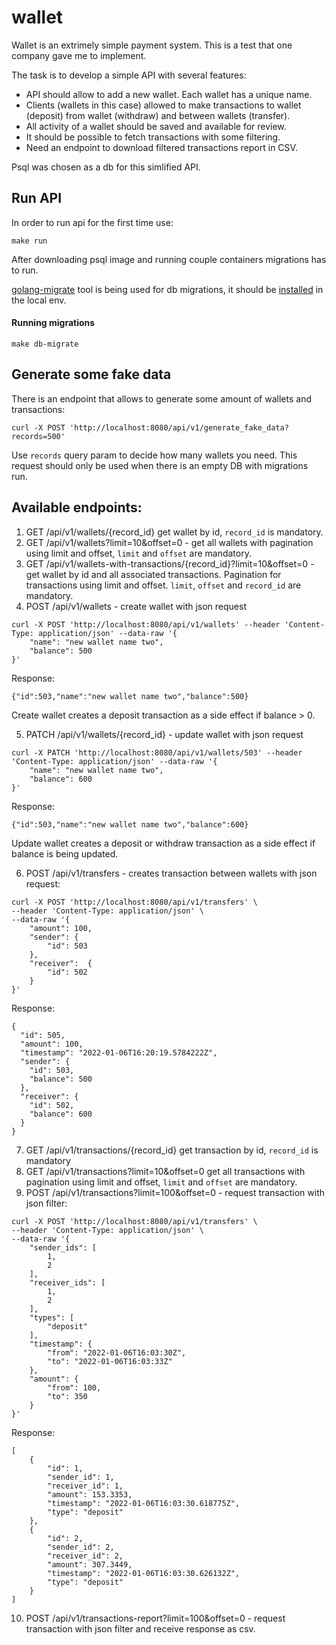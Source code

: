 # wallet

Wallet is an extrimely simple payment system. This is a test that one company gave me to implement.

The task is to develop a simple API with several features:
* API should allow to add a new wallet. Each wallet has a unique name.
* Clients (wallets in this case) allowed to make transactions to wallet (deposit) from wallet (withdraw) and between wallets (transfer).
* All activity of a wallet should be saved and available for review.
* It should be possible to fetch transactions with some filtering.
* Need an endpoint to download filtered transactions report in CSV.


Psql was chosen as a db for this simlified API.

## Run API

In order to run api for the first time use:

```
make run
```

After downloading psql image and running couple containers migrations has to run.

[golang-migrate](https://github.com/golang-migrate/migrate) tool is being used for db migrations, it should be [installed](https://github.com/golang-migrate/migrate/tree/master/cmd/migrate) in the local env.

#### Running migrations

```
make db-migrate
```

## Generate some fake data

There is an endpoint that allows to generate some amount of wallets and transactions:
```
curl -X POST 'http://localhost:8080/api/v1/generate_fake_data?records=500'
```
Use `records` query param to decide how many wallets you need. This request should only be used when there is an empty DB with migrations run.

## Available endpoints:
1. GET /api/v1/wallets/{record_id} get wallet by id, `record_id` is mandatory.
2. GET /api/v1/wallets?limit=10&offset=0 - get all wallets with pagination using limit and offset, `limit` and `offset` are mandatory.
3. GET /api/v1/wallets-with-transactions/{record_id}?limit=10&offset=0 - get wallet by id and all associated transactions. Pagination for transactions using limit and offset. `limit`, `offset` and `record_id` are mandatory.
4. POST /api/v1/wallets - create wallet with json request
```
curl -X POST 'http://localhost:8080/api/v1/wallets' --header 'Content-Type: application/json' --data-raw '{
    "name": "new wallet name two",
    "balance": 500
}'
```
Response:
```
{"id":503,"name":"new wallet name two","balance":500}
```
Create wallet creates a deposit transaction as a side effect if balance > 0.

5. PATCH /api/v1/wallets/{record_id} - update wallet with json request
```
curl -X PATCH 'http://localhost:8080/api/v1/wallets/503' --header 'Content-Type: application/json' --data-raw '{
    "name": "new wallet name two",
    "balance": 600
}'
```
Response:
```
{"id":503,"name":"new wallet name two","balance":600}
```
Update wallet creates a deposit or withdraw transaction as a side effect if balance is being updated.

6. POST /api/v1/transfers - creates transaction between wallets with json request:
```
curl -X POST 'http://localhost:8080/api/v1/transfers' \
--header 'Content-Type: application/json' \
--data-raw '{
    "amount": 100,
    "sender": {
        "id": 503
    },
    "receiver":  {
        "id": 502
    }
}'
```
Response:
```
{
  "id": 505,
  "amount": 100,
  "timestamp": "2022-01-06T16:20:19.5784222Z",
  "sender": {
    "id": 503,
    "balance": 500
  },
  "receiver": {
    "id": 502,
    "balance": 600
  }
}
```

7. GET /api/v1/transactions/{record_id} get transaction by id, `record_id` is mandatory
8. GET /api/v1/transactions?limit=10&offset=0 get all transactions with pagination using limit and offset, `limit` and `offset` are mandatory.
9. POST /api/v1/transactions?limit=100&offset=0 - request transaction with json filter:
```
curl -X POST 'http://localhost:8080/api/v1/transfers' \
--header 'Content-Type: application/json' \
--data-raw '{
    "sender_ids": [
        1,
        2
    ],
    "receiver_ids": [
        1,
        2
    ],
    "types": [
        "deposit"
    ],
    "timestamp": {
        "from": "2022-01-06T16:03:30Z",
        "to": "2022-01-06T16:03:33Z"
    }, 
    "amount": {
        "from": 100,
        "to": 350
    }
}'
```
Response:
```
[
    {
        "id": 1,
        "sender_id": 1,
        "receiver_id": 1,
        "amount": 153.3353,
        "timestamp": "2022-01-06T16:03:30.618775Z",
        "type": "deposit"
    },
    {
        "id": 2,
        "sender_id": 2,
        "receiver_id": 2,
        "amount": 307.3449,
        "timestamp": "2022-01-06T16:03:30.626132Z",
        "type": "deposit"
    }
]
```
10. POST /api/v1/transactions-report?limit=100&offset=0 - request transaction with json filter and receive response as csv.
